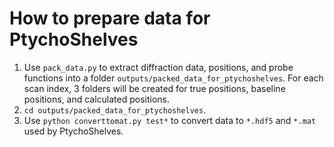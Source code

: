 # How to prepare data for PtychoShelves

1. Use `pack_data.py` to extract diffraction data, positions, and probe functions into a folder `outputs/packed_data_for_ptychoshelves`. For each scan index, 3 folders will be created for true positions, baseline positions, and calculated
   positions. 
2. `cd outputs/packed_data_for_ptychoshelves`. 
3. Use `python converttomat.py test*` to convert data to `*.hdf5` and `*.mat` used by PtychoShelves. 
